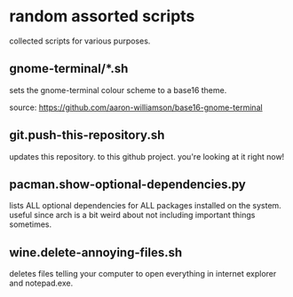 #   random assorted scripts

collected scripts for various purposes.

##  gnome-terminal/*.sh

sets the gnome-terminal colour scheme to a base16 theme.

source:  https://github.com/aaron-williamson/base16-gnome-terminal

##  git.push-this-repository.sh

updates this repository. to this github project. you're looking at it right now!

##  pacman.show-optional-dependencies.py

lists ALL optional dependencies for ALL packages installed on the system. useful since arch is a bit weird about not including important things sometimes.

##  wine.delete-annoying-files.sh

deletes files telling your computer to open everything in internet explorer and notepad.exe.
